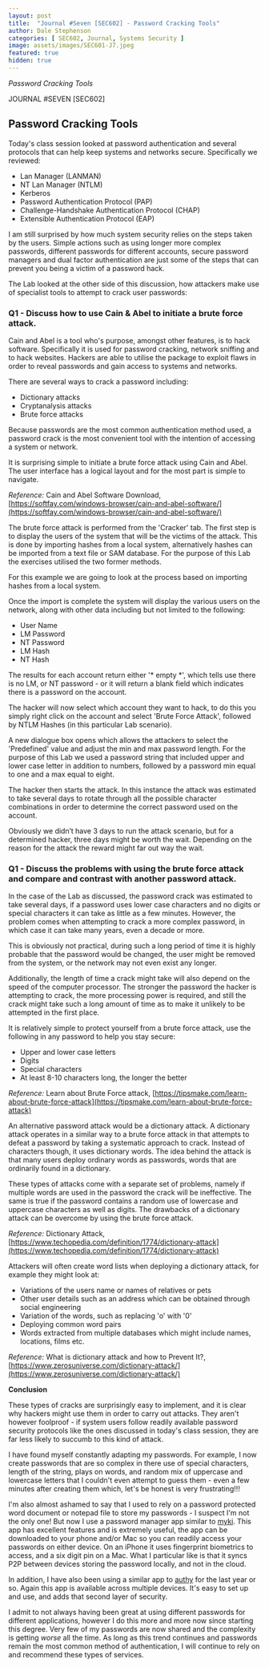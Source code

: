 ```yaml
---
layout: post
title:  "Journal #Seven [SEC602] - Password Cracking Tools"
author: Dale Stephenson
categories: [ SEC602, Journal, Systems Security ]
image: assets/images/SEC601-J7.jpeg
featured: true
hidden: true
---
```

<i>Password Cracking Tools</i>

JOURNAL #SEVEN [SEC602]

<h2>Password Cracking Tools</h2>

Today's class session looked at password authentication and several protocols that can help keep systems and networks secure. Specifically we reviewed:

- Lan Manager (LANMAN)
- NT Lan Manager (NTLM)
- Kerberos
- Password Authentication Protocol (PAP)
- Challenge-Handshake Authentication Protocol (CHAP)
- Extensible Authentication Protocol (EAP)

I am still surprised by how much system security relies on the steps taken by the users. Simple actions such as using longer more complex passwords, different passwords for different accounts, secure password managers and dual factor authentication are just some of the steps that can prevent you being a victim of a password hack.

The Lab looked at the other side of this discussion, how attackers make use of specialist tools to attempt to crack user passwords:

<h3>Q1 - Discuss how to use Cain & Abel to initiate a brute force attack.</h3> 

Cain and Abel is a tool who's purpose, amongst other features, is to hack software. Specifically it is used for password cracking, network sniffing and to hack websites. Hackers are able to utilise the package to exploit flaws in order to reveal passwords and gain access to systems and networks. 

There are several ways to crack a password including:

- Dictionary attacks
- Cryptanalysis attacks
- Brute force attacks

Because passwords are the most common authentication method used, a password crack is the most convenient tool with the intention of accessing a system or network. 

It is surprising simple to initiate a brute force attack using Cain and Abel. The user interface has a logical layout and for the most part is simple to navigate.

<i>Reference:</i> Cain and Abel Software Download, [https://softfay.com/windows-browser/cain-and-abel-software/](https://softfay.com/windows-browser/cain-and-abel-software/)

The brute force attack is performed from the 'Cracker' tab. The first step is to display the users of the system that will be the victims of the attack. This is done by importing hashes from a local system, alternatively hashes can be imported from a text file or SAM database. For the purpose of this Lab the exercises utilised the two former methods. 

For this example we are going to look at the process based on importing hashes from a local system.

Once the import is complete the system will display the various users on the network, along with other data including but not limited to the following:

- User Name
- LM Password
- NT Password
- LM Hash
- NT Hash

The results for each account return either '* empty *', which tells use there is no LM, or NT password - or it will return a blank field which indicates there is a password on the account.

The hacker will now select which account they want to hack, to do this you simply right click on the account and select 'Brute Force Attack', followed by NTLM Hashes (in this particular Lab scenario).

A new dialogue box opens which allows the attackers to select the 'Predefined' value and adjust the min and max password length. For the purpose of this Lab we used a password string that included upper and lower case letter in addition to numbers, followed by a password min equal to one and a max equal to eight.

The hacker then starts the attack. In this instance the attack was estimated to take several days to rotate through all the possible character combinations in order to determine the correct password used on the account. 

Obviously we didn’t have 3 days to run the attack scenario, but for a determined hacker, three days might be worth the wait. Depending on the reason for the attack the reward might far out way the wait. 

<h3>Q1 - Discuss the problems with using the brute force attack and compare and contrast with another password attack.</h3> 

In the case of the Lab as discussed, the password crack was estimated to take several days, if a password uses lower case characters and no digits or special characters it can take as little as a few minutes. However, the problem comes when attempting to crack a more complex password, in which case it can take many years, even a decade or more. 

This is obviously not practical, during such a long period of time it is highly probable that the password would be changed, the user might be removed from the system, or the network may not even exist any longer.

Additionally, the length of time a crack might take will also depend on the speed of the computer processor. The stronger the password the hacker is attempting to crack, the more processing power is required, and still the crack might take such a long amount of time as to make it unlikely to be attempted in the first place.

It is relatively simple to protect yourself from a brute force attack, use the following in any password to help you stay secure:

- Upper and lower case letters
- Digits 
- Special characters
- At least 8-10 characters long, the longer the better  

<i>Reference:</i> Learn about Brute Force attack, [https://tipsmake.com/learn-about-brute-force-attack](https://tipsmake.com/learn-about-brute-force-attack)

An alternative password attack would be a dictionary attack. A dictionary attack operates in a similar way to a brute force attack in that attempts to defeat a password by taking a systematic approach to crack. Instead of characters though, it uses dictionary words. The idea behind the attack is that many users deploy ordinary words as passwords, words that are ordinarily found in a dictionary. 

These types of attacks come with a separate set of problems, namely if multiple words are used in the password the crack will be ineffective. The same is true if the password contains a random use of lowercase and uppercase characters as well as digits. The drawbacks of a dictionary attack can be overcome by using the brute force attack. 

<i>Reference:</i> Dictionary Attack, [https://www.techopedia.com/definition/1774/dictionary-attack](https://www.techopedia.com/definition/1774/dictionary-attack)

Attackers will often create word lists when deploying a dictionary attack, for example they might look at:

- Variations of the users name or names of relatives or pets
- Other user details such as an address which can be obtained through social engineering
- Variation of the words, such as replacing 'o' with '0'
- Deploying common word pairs
- Words extracted from multiple databases which might include names, locations, films etc.

<i>Reference:</i> What is dictionary attack and how to Prevent It?, [https://www.zerosuniverse.com/dictionary-attack/](https://www.zerosuniverse.com/dictionary-attack/)

<b>Conclusion</b>

These types of cracks are surprisingly easy to implement, and it is clear why hackers might use them in order to carry out attacks. They aren't however foolproof - if system users follow readily available password security protocols like the ones discussed in today's class session, they are far less likely to succumb to this kind of attack.  

I have found myself constantly adapting my passwords. For example, I now create passwords that are so complex in there use of special characters, length of the string, plays on words, and random mix of uppercase and lowercase letters that I couldn't even attempt to guess them - even a few minutes after creating them which, let's be honest is very frustrating!!!

I'm also almost ashamed to say that I used to rely on a password protected word document or notepad file to store my passwords - I suspect I'm not the only one! But now I use a password manager app similar to [myki](https://myki.com/). This app has excellent features and is extremely useful, the app can be downloaded to your phone and/or Mac so you can readily access your passwords on either device. On an  iPhone it uses fingerprint biometrics to access, and a six digit pin on a Mac. What I particular like is that it syncs P2P between devices storing the password locally, and not in the cloud. 

In addition, I have also been using a similar app to [authy](https://authy.com/) for the last year or so. Again this app is available across multiple devices. It's easy to set up and use, and adds that second layer of security. 

I admit to not always having been great at using different passwords for different applications, however I do this more and more now since starting this degree. Very few of my passwords are now shared and the complexity is getting <i>worse</i> all the time. As long as this trend continues and passwords remain the most common method of authentication, I will continue to rely on and recommend these types of services. 